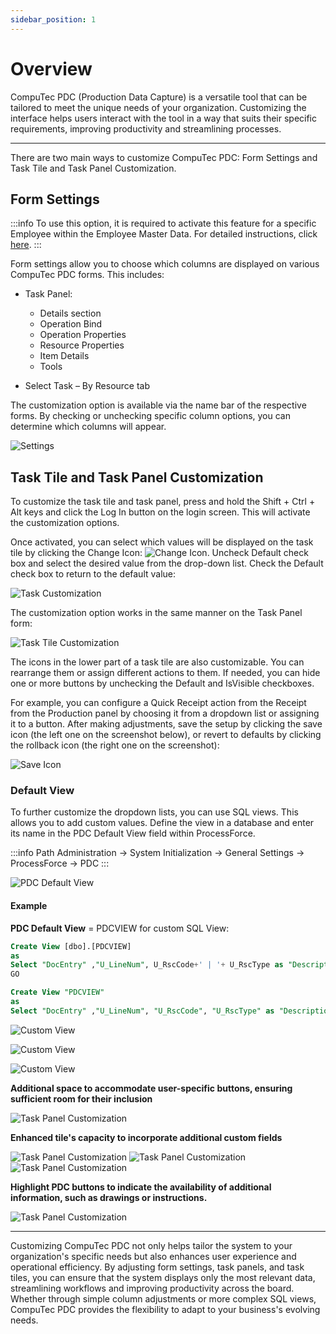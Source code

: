 ```yaml
---
sidebar_position: 1
---
```


# Overview

CompuTec PDC (Production Data Capture) is a versatile tool that can be tailored to meet the unique needs of your organization. Customizing the interface helps users interact with the tool in a way that suits their specific requirements, improving productivity and streamlining processes.

---

There are two main ways to customize CompuTec PDC: Form Settings and Task Tile and Task Panel Customization.

## Form Settings

:::info
    To use this option, it is required to activate this feature for a specific Employee within the Employee Master Data. For detailed instructions, click [here](../../administrator-guide/setting-up-the-application/overview.md#requirements).
:::

Form settings allow you to choose which columns are displayed on various CompuTec PDC forms. This includes:

- Task Panel:

  - Details section
  - Operation Bind
  - Operation Properties
  - Resource Properties
  - Item Details
  - Tools
- Select Task – By Resource tab

The customization option is available via the name bar of the respective forms. By checking or unchecking specific column options, you can determine which columns will appear.

![Settings](./media/customization/pdc-customization-settings.webp)

## Task Tile and Task Panel Customization

To customize the task tile and task panel, press and hold the Shift + Ctrl + Alt keys and click the Log In button on the login screen. This will activate the customization options.

Once activated, you can select which values will be displayed on the task tile by clicking the Change Icon: ![Change Icon](./media/customization/change-icon.webp). Uncheck Default check box and select the desired value from the drop-down list. Check the Default check box to return to the default value:

![Task Customization](./media/customization/task-panel-customization.webp)

The customization option works in the same manner on the Task Panel form:

![Task Tile Customization](./media/customization/task-tile-customization.webp)

The icons in the lower part of a task tile are also customizable. You can rearrange them or assign different actions to them. If needed, you can hide one or more buttons by unchecking the Default and IsVisible checkboxes.

For example, you can configure a Quick Receipt action from the Receipt from the Production panel by choosing it from a dropdown list or assigning it to a button. After making adjustments, save the setup by clicking the save icon (the left one on the screenshot below), or revert to defaults by clicking the rollback icon (the right one on the screenshot):

![Save Icon](./media/customization/save-icon.webp)

### Default View

To further customize the dropdown lists, you can use SQL views. This allows you to add custom values. Define the view in a database and enter its name in the PDC Default View field within ProcessForce.

:::info Path
    Administration → System Initialization → General Settings → ProcessForce → PDC
:::

![PDC Default View](./media/customization/pdc-default-view.webp)

#### Example

**PDC Default View** = PDCVIEW for custom SQL View:

```sql title="MS SQL Example"
Create View [dbo].[PDCVIEW]
as
Select "DocEntry" ,"U_LineNum", U_RscCode+' | '+ U_RscType as "Description" from [@CT_PF_MOR16]
GO
```

```sql title="HANA Example"
Create View "PDCVIEW"
as
Select "DocEntry" ,"U_LineNum", "U_RscCode", "U_RscType" as "Description" from "@CT_PF_MOR16"
```

![Custom View](./media/customization/pdc-custom-view-1.webp)

![Custom View](./media/customization/pdc-custom-view-2.webp)

![Custom View](./media/customization/pdc-custom-view-3.webp)

**Additional space to accommodate user-specific buttons, ensuring sufficient room for their inclusion**

![Task Panel Customization](./media/customization/additional-space.png)

**Enhanced tile's capacity to incorporate additional custom fields**

![Task Panel Customization](./media/customization/custom-fields.png)
![Task Panel Customization](./media/customization/custom-fields-1.png)
![Task Panel Customization](./media/customization/custom-fields-2.png)

**Highlight PDC buttons to indicate the availability of additional information, such as drawings or instructions.**

![Task Panel Customization](./media/customization/pdc-buttons.png)

---
Customizing CompuTec PDC not only helps tailor the system to your organization's specific needs but also enhances user experience and operational efficiency. By adjusting form settings, task panels, and task tiles, you can ensure that the system displays only the most relevant data, streamlining workflows and improving productivity across the board. Whether through simple column adjustments or more complex SQL views, CompuTec PDC provides the flexibility to adapt to your business's evolving needs.

